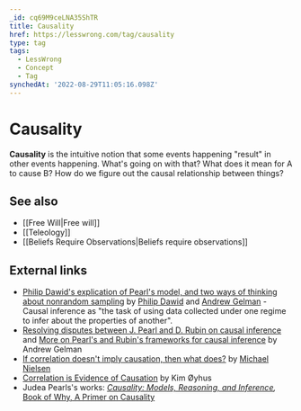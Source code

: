 ```yaml
---
_id: cq69M9ceLNA35ShTR
title: Causality
href: https://lesswrong.com/tag/causality
type: tag
tags:
  - LessWrong
  - Concept
  - Tag
synchedAt: '2022-08-29T11:05:16.098Z'
---
```

# Causality

**Causality** is the intuitive notion that some events happening "result" in other events happening. What's going on with that? What does it mean for A to cause B? How do we figure out the causal relationship between things?

## See also

- [[Free Will|Free will]]
- [[Teleology]]
- [[Beliefs Require Observations|Beliefs require observations]]

## External links

- [Philip Dawid's explication of Pearl's model, and two ways of thinking about nonrandom sampling](http://www.stat.columbia.edu/~cook/movabletype/archives/2009/07/philip_dawids_t.html) by [Philip Dawid](https://en.wikipedia.org/wiki/Philip_Dawid) and [Andrew Gelman](http://andrewgelman.com/) \- Causal inference as "the task of using data collected under one regime to infer about the properties of another".
- [Resolving disputes between J. Pearl and D. Rubin on causal inference](http://www.stat.columbia.edu/~cook/movabletype/archives/2009/07/disputes_about.html) and [More on Pearl's and Rubin's frameworks for causal inference](http://www.stat.columbia.edu/~cook/movabletype/archives/2009/07/more_on_pearlru.html) by Andrew Gelman
- [If correlation doesn't imply causation, then what does?](http://www.michaelnielsen.org/ddi/if-correlation-doesnt-imply-causation-then-what-does/) by [Michael Nielsen](https://en.wikipedia.org/wiki/Michael_Nielsen)
- [Correlation is Evidence of Causation](http://oyhus.no/CorrelationAndCausation.html) by Kim Øyhus
- Judea Pearls's works: [*Causality: Models, Reasoning, and Inference*](http://bayes.cs.ucla.edu/BOOK-2K/)*,* [Book of Why, A Primer on Causality](https://www.goodreads.com/book/show/36204378-the-book-of-why)